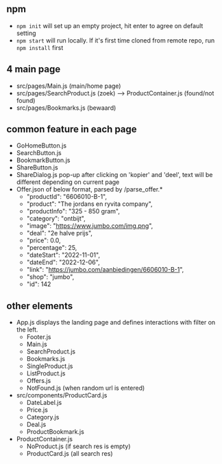 ## npm
- `npm init` will set up an empty project, hit enter to agree on default setting
- `npm start` will run locally. If it's first time cloned from remote repo, run `npm install` first

## 4 main page
- src/pages/Main.js (main/home page)
- src/pages/SearchProduct.js (zoek) --> ProductContainer.js (found/not found)
- src/pages/Bookmarks.js (bewaard)

## common feature in each page
- GoHomeButton.js
- SearchButton.js
- BookmarkButton.js
- ShareButton.js
- ShareDialog.js pop-up after clicking on 'kopier' and 'deel', text will be different depending on current page
- Offer.json of below format, parsed by /parse_offer.*
    - "productId": "6606010-B-1",
    - "product": "The jordans en ryvita company",
    - "productInfo": "325 - 850 gram",
    - "category": "ontbijt",
    - "image": "https://www.jumbo.com/img.png",
    - "deal": "2e halve prijs",
    - "price": 0.0,
    - "percentage": 25,
    - "dateStart": "2022-11-01",
    - "dateEnd": "2022-12-06",
    - "link": "https://jumbo.com/aanbiedingen/6606010-B-1",
    - "shop": "jumbo",
    - "id": 142

## other elements
- App.js displays the landing page and defines interactions with filter on the left.
  - Footer.js
  - Main.js
  - SearchProduct.js
  - Bookmarks.js
  - SingleProduct.js
  - ListProduct.js
  - Offers.js
  - NotFound.js (when random url is entered)
- src/components/ProductCard.js
  - DateLabel.js
  - Price.js
  - Category.js
  - Deal.js
  - ProductBookmark.js
- ProductContainer.js
  - NoProduct.js (if search res is empty)
  - ProductCard.js (all search res)